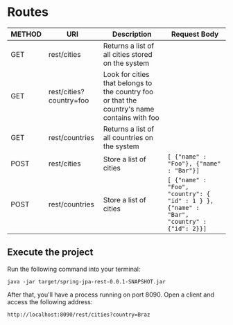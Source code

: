 # Routes

| METHOD    | URI           | Description | Request Body |
| --------- | ------------- | ------------- | ------------- |
| GET       | rest/cities   | Returns a list of all cities stored on the system  |
| GET       | rest/cities?country=foo  | Look for cities that belongs to the country foo or that the country's name contains with foo  |
| GET       | rest/countries  | Returns a list of all countries on the system  |
| POST      | rest/cities   | Store a list of cities |  `[ {"name" : "Foo"}, {"name" : "Bar"}]` |
| POST      | rest/countries   | Store a list of cities |  `[ {"name" : "Foo", "country": { "id" : 1 } }, {"name" : "Bar", "country" : {"id": 2}}]` |

## Execute the project

Run the following command into your terminal:

`java -jar target/spring-jpa-rest-0.0.1-SNAPSHOT.jar`

After that, you'll have a process running on port 8090. Open a client and access the following address:

`http://localhost:8090/rest/cities?country=Braz`